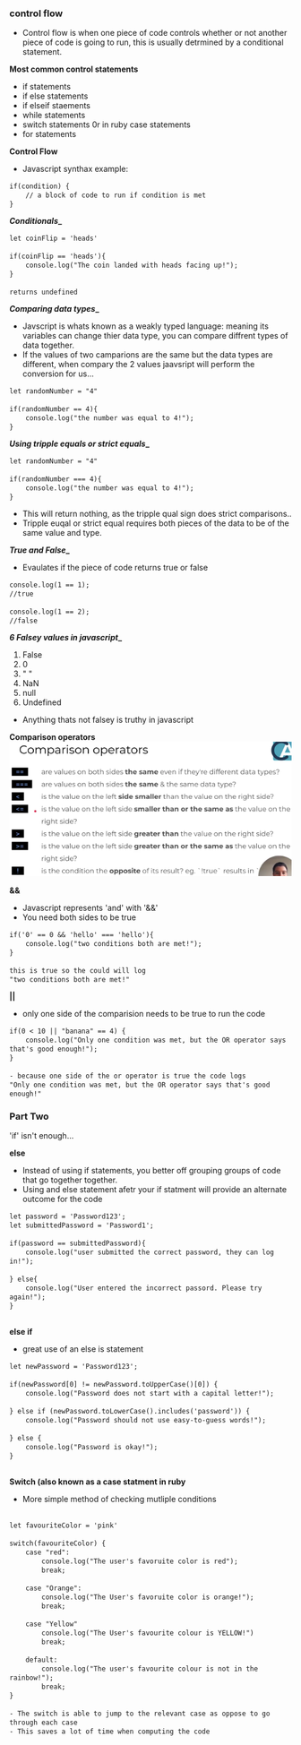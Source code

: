 ### control flow 
- Control flow is when one piece of code controls whether or not another piece of code is going to run, this is usually detrmined by a conditional statement.

**__Most common control statements__**
- if statements
- if else statements
- if elseif staements
- while statements
- switch statements 0r in ruby case statements
- for statements


**__Control Flow__**
- Javascript synthax example:
```
if(condition) {
    // a block of code to run if condition is met
}
```

**_Conditionals__**
```
let coinFlip = 'heads'

if(coinFlip == 'heads'){
    console.log("The coin landed with heads facing up!");
}

returns undefined
```

**_Comparing data types__**
- Javscript is whats known as a weakly typed language: meaning its variables can change thier data type, you can compare diffrent types of data together.
- If the values of two camparions are the same but the data types are different, when compary the 2 values jaavsript will perform the conversion for us...

```
let randomNumber = "4"

if(randomNumber == 4){
    console.log("the number was equal to 4!");
}

```

**_Using tripple equals or strict equals__**

```
let randomNumber = "4"

if(randomNumber === 4){
    console.log("the number was equal to 4!");
}

```
- This will return nothing, as the tripple qual sign does strict comparisons..
- Tripple euqal or strict equal requires both pieces of the data to be of the same value and type.


**_True and False__**
- Evaulates if the piece of code returns true or false 

```
console.log(1 == 1);
//true

console.log(1 == 2);
//false
```

**_6 Falsey values in javascript__** 
1. False
2. 0
3. " "
4. NaN
5. null
6. Undefined

- Anything thats not falsey is truthy in javascript

**__Comparison operators__**
<img src="../imgs/comparison-operators.png">

**__&&__**
- Javascript represents 'and' with '&&'
- You need both sides to be true

```
if('0' == 0 && 'hello' === 'hello'){
    console.log("two conditions both are met!");
}

this is true so the could will log 
"two conditions both are met!"
```


**__||__**
- only one side of the comparision needs to be true to run the code

```
if(0 < 10 || "banana" == 4) {
    console.log("Only one condition was met, but the OR operator says that's good enough!");
}

- because one side of the or operator is true the code logs
"Only one condition was met, but the OR operator says that's good enough!"
```


### Part Two

'if' isn't enough...

**__else__**
- Instead of using if statements, you better off grouping groups of code that go together together.
- Using and else statement afetr your if statment will provide an alternate outcome for the code 

```
let password = 'Password123';
let submittedPassword = 'Password1';

if(password == submittedPassword){
    console.log("user submitted the correct password, they can log in!");

} else{
    console.log("User entered the incorrect passord. Please try again!");
}


```

**__else if__**
- great use of an else is statement
```
let newPassword = 'Password123';

if(newPassword[0] != newPassword.toUpperCase()[0]) {
    console.log("Password does not start with a capital letter!");

} else if (newPassword.toLowerCase().includes('password')) {
    console.log("Password should not use easy-to-guess words!");

} else {
    console.log("Password is okay!");
}


```

**__Switch (also known as a case statment in ruby__**
- More simple method of checking mutliple conditions

```

let favouriteColor = 'pink'

switch(favouriteColor) {
    case "red":
        console.log("The user's favoruite color is red");
        break;

    case "Orange":
        console.log("The User's favoruite color is orange!");
        break;

    case "Yellow"
        console.log("The User's favourite colour is YELLOW!")
        break;

    default:
        console.log("The user's favourite colour is not in the rainbow!");
        break;
}

- The switch is able to jump to the relevant case as oppose to go through each case 
- This saves a lot of time when computing the code
```
